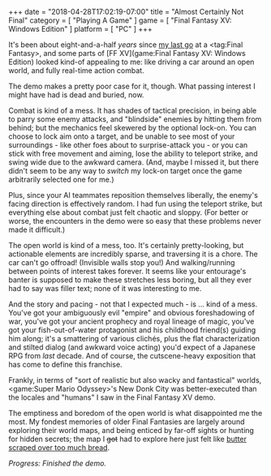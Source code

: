 +++
date = "2018-04-28T17:02:19-07:00"
title = "Almost Certainly Not Final"
category = [ "Playing A Game" ]
game = [ "Final Fantasy XV: Windows Edition" ]
platform = [ "PC" ]
+++

It's been about eight-and-a-half <i>years</i> since [my last go]($SiteBaseURL$2009/11/17/final-fantasy-xii-9/) at a <tag:Final Fantasy>, and some parts of [FF XV](game:Final Fantasy XV: Windows Edition) looked kind-of appealing to me: like driving a car around an open world, and fully real-time action combat.

The demo makes a pretty poor case for it, though.  What passing interest I might have had is dead and buried, now.

Combat is kind of a mess.  It has shades of tactical precision, in being able to parry some enemy attacks, and "blindside" enemies by hitting them from behind; but the mechanics feel skewered by the optional lock-on.  You can choose to lock aim onto a target, and be unable to see most of your surroundings - like other foes about to surprise-attack you - or you can stick with free movement and aiming, lose the ability to teleport strike, and swing wide due to the awkward camera.  (And, maybe I missed it, but there didn't seem to be any way to <i>switch</i> my lock-on target once the game arbitrarily selected one for me.)

Plus, since your AI teammates reposition themselves liberally, the enemy's facing direction is effectively random.  I had fun using the teleport strike, but everything else about combat just felt chaotic and sloppy.  (For better or worse, the encounters in the demo were so easy that these problems never made it difficult.)

The open world is kind of a mess, too.  It's certainly pretty-looking, but actionable elements are incredibly sparse, and traversing it is a chore.  The car can't go offroad!  (Invisible walls stop you!)  And walking/running between points of interest takes forever.  It seems like your entourage's banter is supposed to make these stretches less boring, but all they ever had to say was filler text; none of it was interesting to me.

And the story and pacing - not that I expected much - is ... kind of a mess.  You've got your ambiguously evil "empire" and obvious foreshadowing of war, you've got your ancient prophecy and royal lineage of magic, you've got your fish-out-of-water protagonist and his childhood friend(s) guiding him along; it's a smattering of various clich&eacute;s, plus the flat characterization and stilted dialog (and awkward voice acting) you'd expect of a Japanese RPG from <i>last</i> decade.  And of course, the cutscene-heavy exposition that has come to define this franchise.

Frankly, in terms of "sort of realistic but also wacky and fantastical" worlds, <game:Super Mario Odyssey>'s New Donk City was better-executed than the locales and "humans" I saw in the Final Fantasy XV demo.

The emptiness and boredom of the open world is what disappointed me the most.  My fondest memories of older Final Fantasies are largely around exploring their world maps, and being enticed by far-off sights or hunting for hidden secrets; the map I <s>got</s> had to explore here just felt like <a href="https://www.youtube.com/watch?v=fksu6FENojY">butter scraped over too much bread</a>.

<i>Progress: Finished the demo.</i>
